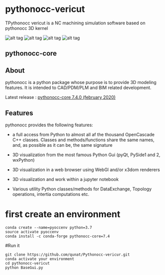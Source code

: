 # pythonocc-vericut
TPythonocc vericut is a NC machining simulation software based on pythonocc 3D kernel




![alt tag](http://cad-upyun.test.upcdn.net/Pythonocc-vericut/pythonocc-vericut-3.png)
![alt tag](http://cad-upyun.test.upcdn.net/Pythonocc-vericut/pythonocc-vericut-2.png)
![alt tag](http://cad-upyun.test.upcdn.net/Pythonocc-vericut/pythonocc-vericut-1.png)
![alt tag](http://cad-upyun.test.upcdn.net/Pythonocc-vericut/pythonocc-vericut-4.png)

pythonocc-core
--------------

About
-----

pythonocc is a python package whose purpose is to provide 3D modeling
features. It is intended to CAD/PDM/PLM and BIM related development.

Latest release : [pythonocc-core 7.4.0 (february 2020)](https://github.com/tpaviot/pythonocc-core/releases/tag/7.4.0)

Features
--------
pythonocc provides the following features:

*   a full access from Python to almost all af the thousand OpenCascade C++ classes. Classes and methods/functions share the same names, and, as possible as it can be, the same signature

*   3D visualization from the most famous Python Gui (pyQt, PySide1 and 2, wxPython)

*   3D visualization in a web browser using WebGl and/or x3dom renderers

*   3D visualization and work within a jupyter notebook

*   Various utility Python classes/methods for DataExchange, Topology operations, intertia computations etc.



# first create an environment
```
conda create --name=pyoccenv python=3.7
source activate pyoccenv
conda install -c conda-forge pythonocc-core=7.4
```

#Run it 
```
git clone https://github.com/qunat/Pythonocc-vericur.git
conda activate your environment
cd pythonocc-vericut
python BaseGui.py
```



